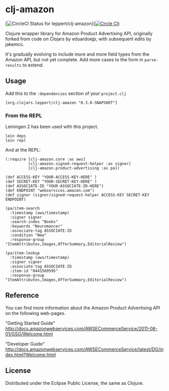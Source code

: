 clj-amazon
==========

[![CircleCI Status for leppert/clj-amazon](https://circleci.com/gh/leppert/clj-amazon.svg?style=shield&circle-token=:circle-token)]([![Circle CI](https://circleci.com/gh/jobdone/jobdone.io.svg?style=svg)](https://circleci.com/gh/leppert/clj-amazon))


Clojure wrapper library for Amazon Product Advertising API, originally forked from code on Clojars by eduardoejp, with subsequent edits by jakemcc.

It's gradually evolving to include more and more field types from the Amazon API, but not yet complete.
Add more cases to the form in ```parse-results``` to extend.

## Usage
Add this to the `:dependencies` section of your `project.clj`

    [org.clojars.leppert/clj-amazon "0.3.0-SNAPSHOT"]

### From the REPL
Leiningen 2 has been used with this project.

    lein deps
    lein repl

And at the REPL:

    (:require [clj-amazon.core :as aws]
              [clj-amazon.signed-request-helper :as signer]
              [clj-amazon.product-advertising :as pa])

    (def ACCESS-KEY "YOUR-ACCESS-KEY-HERE" )
    (def SECRET-KEY "YOUR-SECRET-KEY-HERE" )
    (def ASSOCIATE-ID "YOUR-ASSOCIATE-ID-HERE")
    (def ENDPOINT "webservices.amazon.com")
    (def signer (signer/signed-request-helper ACCESS-KEY SECRET-KEY ENDPOINT)

    (pa/item-search
      :timestamp (aws/timestamp)
      :signer signer
      :search-index "Books"
      :keywords "Neuromancer"
      :associate-tag ASSOCIATE-ID
      :condition "New"
      :response-group "ItemAttributes,Images,OfferSummary,EditorialReview")

    (pa/item-lookup
      :timestamp (aws/timestamp)
      :signer signer
      :associate-tag ASSOCIATE-ID
      :item-id "0441569595"
      :response-group "ItemAttributes,Images,OfferSummary,EditorialReview")





## Reference

You can find more information about the Amazon Product Advertising API on the following web-pages.

"Getting Started Guide"
http://docs.amazonwebservices.com/AWSECommerceService/2011-08-01/GSG/Welcome.html

"Developer Guide"
http://docs.amazonwebservices.com/AWSECommerceService/latest/DG/index.html?Welcome.html


## License

Distributed under the Eclipse Public License, the same as Clojure.
